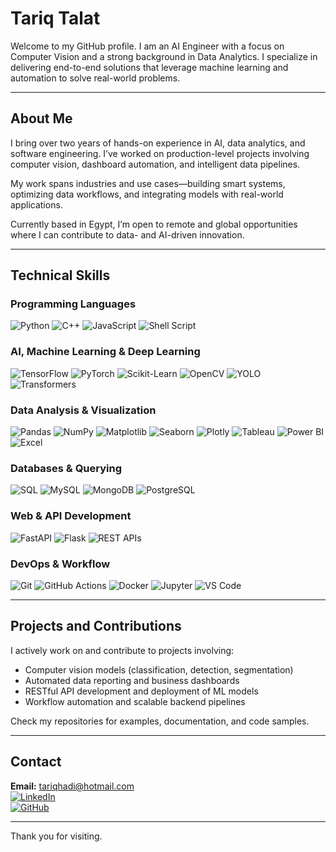 # Tariq Talat

Welcome to my GitHub profile. I am an AI Engineer with a focus on Computer Vision and a strong background in Data Analytics. I specialize in delivering end-to-end solutions that leverage machine learning and automation to solve real-world problems.

---

## About Me

I bring over two years of hands-on experience in AI, data analytics, and software engineering. I’ve worked on production-level projects involving computer vision, dashboard automation, and intelligent data pipelines.

My work spans industries and use cases—building smart systems, optimizing data workflows, and integrating models with real-world applications.

Currently based in Egypt, I’m open to remote and global opportunities where I can contribute to data- and AI-driven innovation.

---

## Technical Skills

### Programming Languages  
![Python](https://img.shields.io/badge/Python-3776AB?style=for-the-badge&logo=python&logoColor=white) ![C++](https://img.shields.io/badge/C++-00599C?style=for-the-badge&logo=cplusplus&logoColor=white) ![JavaScript](https://img.shields.io/badge/JavaScript-F7DF1E?style=for-the-badge&logo=javascript&logoColor=black) ![Shell Script](https://img.shields.io/badge/Shell-121011?style=for-the-badge&logo=gnu-bash&logoColor=white)

### AI, Machine Learning & Deep Learning  
![TensorFlow](https://img.shields.io/badge/TensorFlow-FF6F00?style=for-the-badge&logo=tensorflow&logoColor=white) ![PyTorch](https://img.shields.io/badge/PyTorch-EE4C2C?style=for-the-badge&logo=pytorch&logoColor=white) ![Scikit-Learn](https://img.shields.io/badge/scikit--learn-F7931E?style=for-the-badge&logo=scikitlearn&logoColor=white) ![OpenCV](https://img.shields.io/badge/OpenCV-5C3EE8?style=for-the-badge&logo=opencv&logoColor=white) ![YOLO](https://img.shields.io/badge/YOLOv5-2E2E2E?style=for-the-badge&logo=data:image/svg+xml;base64,PHN2ZyBmaWxsPSIjZmZmIiB2aWV3Qm94PSIwIDAgMzAgMzAiPjwvc3ZnPg==) ![Transformers](https://img.shields.io/badge/HuggingFace-FFD21F?style=for-the-badge&logo=huggingface&logoColor=black)

### Data Analysis & Visualization  
![Pandas](https://img.shields.io/badge/Pandas-150458?style=for-the-badge&logo=pandas&logoColor=white) ![NumPy](https://img.shields.io/badge/Numpy-013243?style=for-the-badge&logo=numpy&logoColor=white) ![Matplotlib](https://img.shields.io/badge/Matplotlib-11557C?style=for-the-badge&logo=matplotlib&logoColor=white) ![Seaborn](https://img.shields.io/badge/Seaborn-2D6E8C?style=for-the-badge&logo=python&logoColor=white) ![Plotly](https://img.shields.io/badge/Plotly-3F4F75?style=for-the-badge&logo=plotly&logoColor=white) ![Tableau](https://img.shields.io/badge/Tableau-E97627?style=for-the-badge&logo=Tableau&logoColor=white) ![Power BI](https://img.shields.io/badge/Power%20BI-F2C811?style=for-the-badge&logo=Power%20BI&logoColor=black) ![Excel](https://img.shields.io/badge/Excel-217346?style=for-the-badge&logo=Microsoft-Excel&logoColor=white)

### Databases & Querying  
![SQL](https://img.shields.io/badge/SQL-4479A1?style=for-the-badge&logo=MySQL&logoColor=white) ![MySQL](https://img.shields.io/badge/MySQL-005571?style=for-the-badge&logo=MySQL&logoColor=white) ![MongoDB](https://img.shields.io/badge/MongoDB-47A248?style=for-the-badge&logo=MongoDB&logoColor=white) ![PostgreSQL](https://img.shields.io/badge/PostgreSQL-336791?style=for-the-badge&logo=postgresql&logoColor=white)

### Web & API Development  
![FastAPI](https://img.shields.io/badge/FastAPI-005571?style=for-the-badge&logo=fastapi&logoColor=white) ![Flask](https://img.shields.io/badge/Flask-000000?style=for-the-badge&logo=flask&logoColor=white) ![REST APIs](https://img.shields.io/badge/REST-02569B?style=for-the-badge&logo=api&logoColor=white)

### DevOps & Workflow  
![Git](https://img.shields.io/badge/Git-F05032?style=for-the-badge&logo=git&logoColor=white) ![GitHub Actions](https://img.shields.io/badge/GitHub%20Actions-2088FF?style=for-the-badge&logo=github-actions&logoColor=white) ![Docker](https://img.shields.io/badge/Docker-2496ED?style=for-the-badge&logo=docker&logoColor=white) ![Jupyter](https://img.shields.io/badge/Jupyter-F37626?style=for-the-badge&logo=jupyter&logoColor=white) ![VS Code](https://img.shields.io/badge/VS%20Code-007ACC?style=for-the-badge&logo=visual-studio-code&logoColor=white)

---

## Projects and Contributions

I actively work on and contribute to projects involving:

- Computer vision models (classification, detection, segmentation)
- Automated data reporting and business dashboards
- RESTful API development and deployment of ML models
- Workflow automation and scalable backend pipelines

Check my repositories for examples, documentation, and code samples.

---

## Contact

**Email:** tariqhadi@hotmail.com  
[![LinkedIn](https://img.shields.io/badge/LinkedIn-0A66C2?style=for-the-badge&logo=LinkedIn&logoColor=white)](https://www.linkedin.com/in/yourprofile/)  
[![GitHub](https://img.shields.io/badge/GitHub-181717?style=for-the-badge&logo=GitHub&logoColor=white)](https://github.com/TariqTalat)

---

Thank you for visiting.
